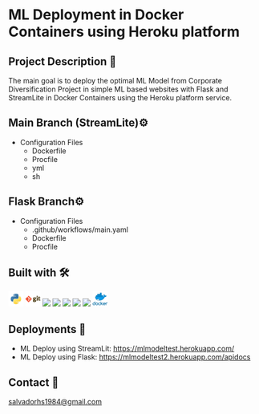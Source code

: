 # ML Deployment in Docker Containers using Heroku platform 

## Project Description 📑
The main goal is to deploy the optimal ML Model from Corporate Diversification Project in simple ML based websites with Flask and StreamLite in Docker Containers using the Heroku platform service. 

## Main Branch (StreamLite)⚙️
- Configuration Files
  - Dockerfile
  - Procfile
  - yml 
  - sh
  
## Flask Branch⚙️
- Configuration Files
  - .github/workflows/main.yaml
  - Dockerfile
  - Procfile

## Built with 🛠️
<code><img height="30" src="https://raw.githubusercontent.com/github/explore/80688e429a7d4ef2fca1e82350fe8e3517d3494d/topics/python/python.png"></code>
<code><img height="30" src="https://raw.githubusercontent.com/github/explore/80688e429a7d4ef2fca1e82350fe8e3517d3494d/topics/git/git.png"></code>
<code><img height="30" src="https://www.kindpng.com/picc/m/188-1882416_flask-python-logo-hd-png-download.png"></code>
<code><img height="30" src="https://cdn.iconscout.com/icon/free/png-256/heroku-225989.png"></code>
<code><img height="30" src="https://raw.githubusercontent.com/numpy/numpy/7e7f4adab814b223f7f917369a72757cd28b10cb/branding/icons/numpylogo.svg"></code>
<code><img height="30" src="https://raw.githubusercontent.com/pandas-dev/pandas/761bceb77d44aa63b71dda43ca46e8fd4b9d7422/web/pandas/static/img/pandas.svg"></code>
<code><img height="30" src="https://matplotlib.org/_static/logo2.svg"></code>
<code><img height="30" src="https://raw.githubusercontent.com/github/explore/80688e429a7d4ef2fca1e82350fe8e3517d3494d/topics/docker/docker.png"></code>
</code>

## Deployments 🚀
- ML Deploy using StreamLit: https://mlmodeltest.herokuapp.com/
- ML Deploy using Flask: https://mlmodeltest2.herokuapp.com/apidocs

## Contact 📧
salvadorhs1984@gmail.com 
